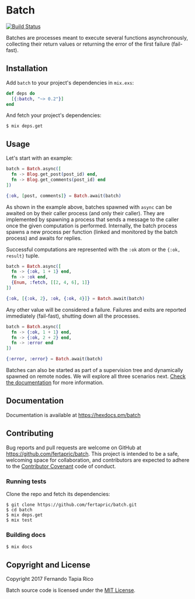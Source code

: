 # Batch

[![Build Status](https://travis-ci.org/fertapric/batch.svg?branch=master)](https://travis-ci.org/fertapric/batch)

Batches are processes meant to execute several functions asynchronously, collecting
their return values or returning the error of the first failure (fail-fast).

## Installation

Add `batch` to your project's dependencies in `mix.exs`:

```elixir
def deps do
  [{:batch, "~> 0.2"}]
end
```

And fetch your project's dependencies:

```shell
$ mix deps.get
```

## Usage

Let's start with an example:

```elixir
batch = Batch.async([
  fn -> Blog.get_post(post_id) end,
  fn -> Blog.get_comments(post_id) end
])

{:ok, [post, comments]} = Batch.await(batch)
```

As shown in the example above, batches spawned with `async` can be awaited on by their caller process (and only their caller). They are implemented by spawning a process that sends a message to the caller once the given computation is performed. Internally, the batch process spawns a new process per function (linked and monitored by the batch process) and awaits for replies.

Successful computations are represented with the `:ok` atom or the `{:ok, result}` tuple.

```elixir
batch = Batch.async([
  fn -> {:ok, 1 + 1} end,
  fn -> :ok end,
  {Enum, :fetch, [[2, 4, 6], 1]}
])

{:ok, [{:ok, 2}, :ok, {:ok, 4}]} = Batch.await(batch)
```

Any other value will be considered a failure. Failures and exits are reported immediately (fail-fast), shutting down all the processes.

```elixir
batch = Batch.async([
  fn -> {:ok, 1 + 1} end,
  fn -> {:ok, 2 + 2} end,
  fn -> :error end
])

{:error, :error} = Batch.await(batch)
```

Batches can also be started as part of a supervision tree and dynamically spawned on remote nodes. We will explore all three scenarios next. [Check the documentation](https://hexdocs.pm/batch) for more information.

## Documentation

Documentation is available at https://hexdocs.pm/batch

## Contributing

Bug reports and pull requests are welcome on GitHub at https://github.com/fertapric/batch. This project is intended to be a safe, welcoming space for collaboration, and contributors are expected to adhere to the [Contributor Covenant](http://contributor-covenant.org) code of conduct.

### Running tests

Clone the repo and fetch its dependencies:

```shell
$ git clone https://github.com/fertapric/batch.git
$ cd batch
$ mix deps.get
$ mix test
```

### Building docs

```shell
$ mix docs
```

## Copyright and License

Copyright 2017 Fernando Tapia Rico

Batch source code is licensed under the [MIT License](LICENSE).
